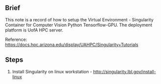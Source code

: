 ## Brief
This note is a record of how to setup the Virtual Environment - Singularity Container for Computer Vision Python Tensorflow-GPU. The deployment platform is UofA HPC server. 

Reference: https://docs.hpc.arizona.edu/display/UAHPC/Singularity+Tutorials

## Steps

1. Install Singularity on linux workstation - http://singularity.lbl.gov/install-linux

	**<Script> singularity_install.sh**
	#!/bin/bash
	VERSION=2.6.0
	wget https://github.com/singularityware/singularity/releases/download/$VERSION/singularity-$VERSION.tar.gz
	tar xvf singularity-$VERSION.tar.gz
	sudo apt-get install libarchive-dev
	cd singularity-$VERSION
	./configure --prefix=/usr/local
	make
	sudo make install

2. Create the recipe file (.def file) on a workstation(linux only) with root authority. Let's call it recipe.def.

	**Content: keras+tensorflow_gpu-1.4.1-cp35-cuda8-cudnn6**
	- cuda8 & cuDnn6
	- python3.5
	- scipy
	- pandas
	- Pillow
	- matplotlib
	- opencv-python
	- keras
	- tensorflow 1.4.1
	
	**Flow**
	1) download cudnn6.0 for cuda8 (https://developer.nvidia.com/cudnn)
	2) prepare recipe.def including Computer Vision packages
	```
	BootStrap: yum
	OSVersion: 7
	MirrorURL: http://mirror.centos.org/centos-%{OSVERSION}/%{OSVERSION}/os/$basearch/
	Include: yum wget
	%setup
	   # commands to be executed on host outside container during bootstrap
	   cp ./packages/cudnn-8.0-linux-x64-v6.tgz $SINGULARITY_ROOTFS
	%test
	   # commands to be executed within container at close of bootstrap process
	   exec /usr/bin/python3.5 --version
	%runscript
	   # commands to be executed when the container runs
	   export LD_LIBRARY_PATH=/usr/local/cuda/lib64:$LD_LIBRARY_PATH
	   echo "LD_LIBRARY_PATH: $LD_LIBRARY_PATH"
	   export PATH=/usr/local/cuda/bin:$PATH
	   echo "PATH: $PATH"
	   echo "Arguments received: $*"
	   exec /usr/bin/python3.5 "$@"
	%post
	   # commands to be executed inside container during bootstrap
	   yum -y install epel-release
	   yum -y install https://centos7.iuscommunity.org/ius-release.rpm
	   yum -y install http://developer.download.nvidia.com/compute/cuda/repos/rhel7/x86_64/cuda-repo-rhel7-8.0.61-1.x86_64.rpm
	   # solve python opencv cv2 issue
	   yum -y install libSM-1.2.2-2.el7.x86_64 --setopt=protected_multilib=false 	
	   yum clean all && yum makecache
	   yum -y install wget python35u python35u-pip libgomp cuda-runtime-8-0
	   ln -s /usr/local/cuda-8.0 /usr/local/cuda
	   # install cudnn
	   tar -xf /cudnn-8.0-linux-x64-v6.tgz -C /usr/local
	   rm /cudnn-8.0-linux-x64-v6.tgz
	   # install tensorflow
	   pip3.5 install --upgrade pip
	   pip3.5 install --upgrade https://storage.googleapis.com/tensorflow/linux/gpu/tensorflow_gpu-1.4.1-cp35-cp35m-linux_x86_64.whl
	   pip3.5 install pandas 
	   pip3.5 install keras
	   pip3.5 install Pillow
	   pip3.5 install scipy 
	   pip3.5 install matplotlib
	   pip3.5 install opencv-python
	   # in-container bind points for shared filesystems
	   mkdir -p /extra /xdisk /uaopt /cm/shared
	```

3. Create the Singularity container using the recipe file. The image created was 1.5GB(recipe.img).
	```
	sudo singularity build recipe.img recipe.def
	```
	
4. sftp to hpc, put recipe.img into hpc.
	```
	sftp NetId@filexfer.hpc.arizona.edu 
	cd ~/workspace/envImg/
	put rescipe.img
	```
5. get into hpc server to run singularity image in interactive mode
	```
	ssh NetId@hpc.arizona.edu
	Ocelote
	cd ~/workspace/proj/
	# setup gpu resource
	qsub -I -N monodepth -m  bea -W group_list=ditzler -q windfall -l select=1:ncpus=28:mem=32gb:ngpus=1 -l cput=1:0:0 -l walltime=1:0:0
	# load singularity module
	module load singularity
	# run your proj within singularity img 
	singularity run --nv ~/workspace/envImg/recipe.img mycode.py
	```

